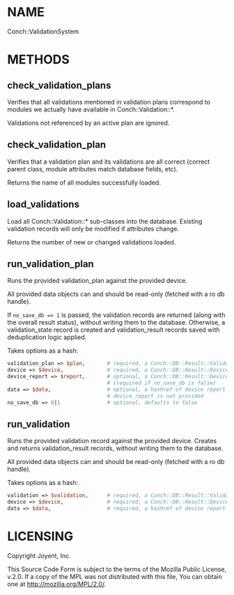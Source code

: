# NAME

Conch::ValidationSystem

# METHODS

## check\_validation\_plans

Verifies that all validations mentioned in validation plans correspond to modules we actually
have available in Conch::Validation::\*.

Validations not referenced by an active plan are ignored.

## check\_validation\_plan

Verifies that a validation plan and its validations are all correct (correct
parent class, module attributes match database fields, etc).

Returns the name of all modules successfully loaded.

## load\_validations

Load all Conch::Validation::\* sub-classes into the database.
Existing validation records will only be modified if attributes change.

Returns the number of new or changed validations loaded.

## run\_validation\_plan

Runs the provided validation\_plan against the provided device.

All provided data objects can and should be read-only (fetched with a ro db handle).

If `no_save_db => 1` is passed, the validation records are returned (along with the
overall result status), without writing them to the database.  Otherwise, a validation\_state
record is created and validation\_result records saved with deduplication logic applied.

Takes options as a hash:

```perl
validation_plan => $plan,       # required, a Conch::DB::Result::ValidationPlan object
device => $device,              # required, a Conch::DB::Result::Device object
device_report => $report,       # optional, a Conch::DB::Result::DeviceReport object
                                # (required if no_save_db is false)
data => $data,                  # optional, a hashref of device report data; required if
                                # device_report is not provided
no_save_db => 0|1               # optional, defaults to false
```

## run\_validation

Runs the provided validation record against the provided device.
Creates and returns validation\_result records, without writing them to the database.

All provided data objects can and should be read-only (fetched with a ro db handle).

Takes options as a hash:

```perl
validation => $validation,      # required, a Conch::DB::Result::Validation object
device => $device,              # required, a Conch::DB::Result::Device object
data => $data,                  # required, a hashref of device report data
```

# LICENSING

Copyright Joyent, Inc.

This Source Code Form is subject to the terms of the Mozilla Public License,
v.2.0. If a copy of the MPL was not distributed with this file, You can obtain
one at http://mozilla.org/MPL/2.0/.
